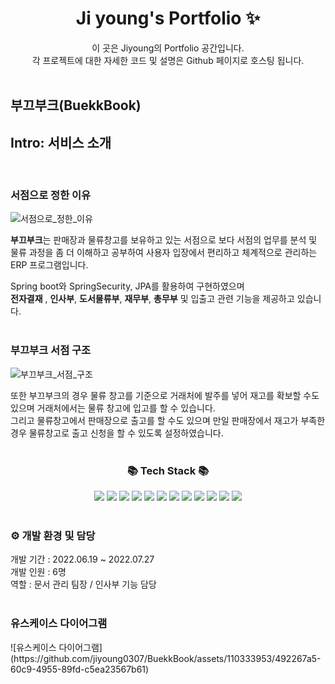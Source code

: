 <p align="center">
  <h1 align="center">Ji young's Portfolio ✨</h1>

  <p align="center">
  이 곳은 Jiyoung의 Portfolio 공간입니다.<br/>
  각 프로젝트에 대한 자세한 코드 및 설명은 Github 페이지로 호스팅 됩니다. <br/>
  <br/>

## 부끄부크(BuekkBook)

## Intro: 서비스 소개
<br/>

### 서점으로 정한 이유
![서점으로_정한_이유](https://github.com/jiyoung0307/BuekkBook/assets/110333953/d2f9c866-ab9f-4425-9385-688c0acefdee)

<strong>부끄부크</strong>는 판매장과 물류창고를 보유하고 있는 서점으로 보다 서점의 업무를 분석 및 물류 과정을 좀 더 이해하고 공부하여 사용자 입장에서 편리하고 체계적으로 관리하는 ERP 프로그램입니다.<br/>

Spring boot와 SpringSecurity, JPA를 활용하여 구현하였으며<br /> <strong>전자결재</strong> , <strong>인사부</strong>, <strong>도서물류부</strong>, <strong>재무부</strong>, <strong>총무부</strong> 및 입출고 관련 기능을 제공하고 있습니다.<br /><br />

### 부끄부크 서점 구조
![부끄부크_서점_구조](https://github.com/jiyoung0307/BuekkBook/assets/110333953/f9b3ccc2-a386-45fc-b899-d1fb41f6c115)

또한 부끄부크의 경우 물류 창고를 기준으로 거래처에 발주를 넣어 재고를 확보할 수도 있으며 거래처에서는 물류 창고에 입고를 할 수 있습니다.<br />
그리고 물류창고에서 판매장으로 출고를 할 수도 있으며 만일 판매장에서 재고가 부족한 경우 물류창고로 출고 신청을 할 수 있도록 설정하였습니다.<br /><br />

<div align=center>
	<h3>📚 Tech Stack 📚</h3>
</div>
<div align="center">
	<img src="https://img.shields.io/badge/Java-007396?style=flat&logo=Conda-Forge&logoColor=white" />
	<img src="https://img.shields.io/badge/Oracle%20SQL-F80000?style=flat&logo=Oracle&logoColor=white" />
	<img src="https://img.shields.io/badge/HTML5-E34F26?style=flat&logo=HTML5&logoColor=white" />
	<img src="https://img.shields.io/badge/css3-1572B6?style=flat&logo=css3&logoColor=white" />
	<img src="https://img.shields.io/badge/JavaScript-F7DF1E?style=flat&logo=JavaScript&logoColor=white" />
	<img src="https://img.shields.io/badge/jQuery-0769AD?style=flat&logo=jQuery&logoColor=white" />
	<img src="https://img.shields.io/badge/Spring Data JPA-6DB33F?style=flat&logo=Spring Data JPA&logoColor=white" />
	<img src="https://img.shields.io/badge/Spring Boot-6DB33F?style=flat&logo=Spring Boot&logoColor=white" />
	<img src="https://img.shields.io/badge/Spring Security-6DB33F?style=flat&logo=springsecurity&logoColor=white" />
	<img src="https://img.shields.io/badge/Thymeleaf-005F0F?style=flat&logo=thymeleaf&logoColor=white" />
	<img src="https://img.shields.io/badge/GitLab-FC6D26?style=flat&logo=gitlab&logoColor=white" />
	<img src="https://img.shields.io/badge/Sourcetree-0052CC?style=flat&logo=Sourcetree&logoColor=white" />
	<br>
</div>
<br />
<div>
	<h3> ⚙️ 개발 환경 및 담당</h3>
</div>
<div>
	개발 기간 : 2022.06.19 ~ 2022.07.27 <br />
 	개발 인원 : 6명 <br />
  	역할 : 문서 관리 팀장 / 인사부 기능 담당	 <br />
</div>
<br />
<div>
	<h3>유스케이스 다이어그램</h3>
	![유스케이스 다이어그램](https://github.com/jiyoung0307/BuekkBook/assets/110333953/492267a5-60c9-4955-89fd-c5ea23567b61)

</div>

